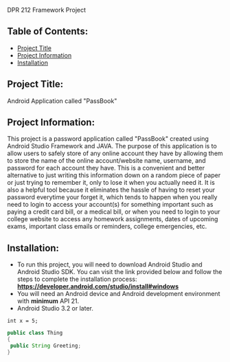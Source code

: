 DPR 212 Framework Project

## Table of Contents:
* [Project Title](#project-title)
* [Project Information](#project-information)
* [Installation](#installation)
## Project Title:
Android Application called "PassBook"
## Project Information:
This project is a password application called "PassBook" created using Android Studio Framework and JAVA. The purpose of this application is to allow users to safely store  of any online account they have by allowing them to store the name of the online account/website name, username, and password for each account they have. This is a convenient and better alternative to just writing this information down on a random piece of paper or just trying to remember it, only to lose it when you actually need it. It is also a helpful tool because it eliminates the hassle of having to reset your password everytime your forget it, which tends to happen when you really need to login to access your account(s) for something important such as paying a credit card bill, or a medical bill, or when
you need to login to your college website to access any homework assignments, dates of upcoming exams, important class emails or reminders, college emergencies, etc.
## Installation:
* To run this project, you will need to download Android Studio and Android Studio SDK. You can visit the link provided below and follow the steps to complete the installation process:
 <b>   https://developer.android.com/studio/install#windows </b>
* You will need an Android device and Android development environment with <b>minimum</b> API 21.
* Android Studio 3.2 or later.

`int x = 5;`
``` java
public class Thing
{
 public String Greeting;
}
```
